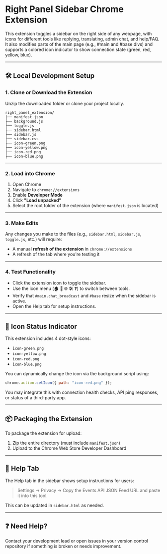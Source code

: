 # Right Panel Sidebar Chrome Extension

This extension toggles a sidebar on the right side of any webpage, with icons for different tools like replying, translating, admin chat, and help/FAQ. It also modifies parts of the main page (e.g., #main and #base divs) and supports a colored icon indicator to show connection state (green, red, yellow, blue).

---

## 🛠️ Local Development Setup

### 1. Clone or Download the Extension

Unzip the downloaded folder or clone your project locally.

```
right_panel_extension/
├── manifest.json
├── background.js
├── toggle.js
├── sidebar.html
├── sidebar.js
├── sidebar.css
├── icon-green.png
├── icon-yellow.png
├── icon-red.png
├── icon-blue.png
```

---

### 2. Load into Chrome

1. Open Chrome
2. Navigate to `chrome://extensions`
3. Enable **Developer Mode**
4. Click **"Load unpacked"**
5. Select the root folder of the extension (where `manifest.json` is located)

---

### 3. Make Edits

Any changes you make to the files (e.g., `sidebar.html`, `sidebar.js`, `toggle.js`, etc.) will require:
- A manual **refresh of the extension** in `chrome://extensions`
- A refresh of the tab where you're testing it

---

### 4. Test Functionality

- Click the extension icon to toggle the sidebar.
- Use the icon menu (🏠 💬 🌐 🛠️ ❓) to switch between tools.
- Verify that `#main.chat_broadcast` and `#base` resize when the sidebar is active.
- Open the Help tab for setup instructions.

---

## 🎨 Icon Status Indicator

This extension includes 4 dot-style icons:

- `icon-green.png`
- `icon-yellow.png`
- `icon-red.png`
- `icon-blue.png`

You can dynamically change the icon via the background script using:

```js
chrome.action.setIcon({ path: "icon-red.png" });
```

You may integrate this with connection health checks, API ping responses, or status of a third-party app.

---

## 📦 Packaging the Extension

To package the extension for upload:
1. Zip the entire directory (must include `manifest.json`)
2. Upload to the Chrome Web Store Developer Dashboard

---

## 📘 Help Tab

The Help tab in the sidebar shows setup instructions for users:

> Settings → Privacy → Copy the Events API JSON Feed URL and paste it into this tool.

This can be updated in `sidebar.html` as needed.

---

## ❓ Need Help?

Contact your development lead or open issues in your version control repository if something is broken or needs improvement.

